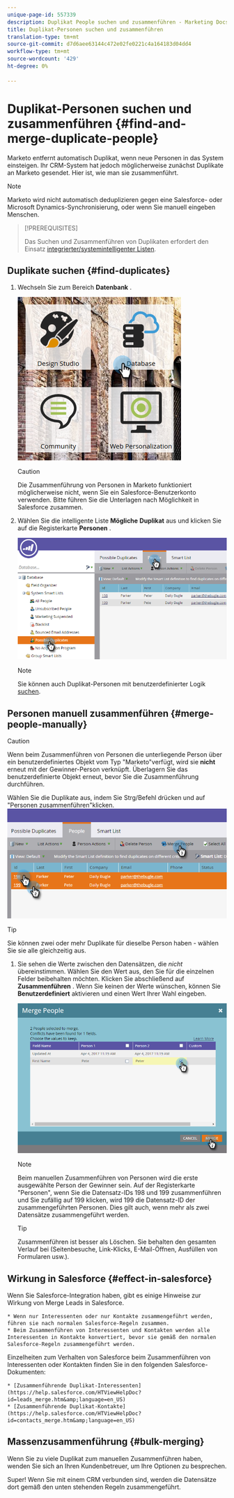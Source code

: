 ```yaml
---
unique-page-id: 557339
description: Duplikat People suchen und zusammenführen - Marketing Docs - Produktdokumentation
title: Duplikat-Personen suchen und zusammenführen
translation-type: tm+mt
source-git-commit: d7d6aee63144c472e02fe0221c4a164183d04dd4
workflow-type: tm+mt
source-wordcount: '429'
ht-degree: 0%

---
```



# Duplikat-Personen suchen und zusammenführen {#find-and-merge-duplicate-people}

Marketo entfernt automatisch Duplikat, wenn neue Personen in das System einsteigen. Ihr CRM-System hat jedoch möglicherweise zunächst Duplikate an Marketo gesendet. Hier ist, wie man sie zusammenführt.

>[!NOTE]
>
>Marketo wird nicht automatisch deduplizieren gegen eine Salesforce- oder Microsoft Dynamics-Synchronisierung, oder wenn Sie manuell eingeben Menschen.

>[!PREREQUISITES]
>
>Das Suchen und Zusammenführen von Duplikaten erfordert den Einsatz [integrierter/systemintelligenter Listen](../../../../product-docs/core-marketo-concepts/smart-lists-and-static-lists/using-smart-lists/use-built-in-system-smart-lists.md).

## Duplikate suchen {#find-duplicates}

1. Wechseln Sie zum Bereich **Datenbank** .

   ![](assets/db.png)

   >[!CAUTION]
   >
   >Die Zusammenführung von Personen in Marketo funktioniert möglicherweise nicht, wenn Sie ein Salesforce-Benutzerkonto verwenden. Bitte führen Sie die Unterlagen nach Möglichkeit in Salesforce zusammen.

1. Wählen Sie die intelligente Liste **Mögliche** **Duplikat** aus und klicken Sie auf die Registerkarte **Personen** .

   ![](assets/two.png)

   >[!NOTE]
   >
   >Sie können auch Duplikat-Personen mit benutzerdefinierter Logik [suchen](find-duplicate-people-with-custom-logic.md).

## Personen manuell zusammenführen {#merge-people-manually}

>[!CAUTION]
>
>Wenn beim Zusammenführen von Personen die unterliegende Person über ein benutzerdefiniertes Objekt vom Typ &quot;Marketo&quot;verfügt, wird sie **nicht** erneut mit der Gewinner-Person verknüpft. Überlagern Sie das benutzerdefinierte Objekt erneut, bevor Sie die Zusammenführung durchführen.

Wählen Sie die Duplikate aus, indem Sie Strg/Befehl drücken und auf &quot;Personen zusammenführen&quot;klicken.
![](assets/three.png)

>[!TIP]
>
>Sie können zwei oder mehr Duplikate für dieselbe Person haben - wählen Sie sie alle gleichzeitig aus.

1. Sie sehen die Werte zwischen den Datensätzen, die *nicht* übereinstimmen. Wählen Sie den Wert aus, den Sie für die einzelnen Felder beibehalten möchten. Klicken Sie abschließend auf **Zusammenführen** . Wenn Sie keinen der Werte wünschen, können Sie **Benutzerdefiniert** aktivieren und einen Wert Ihrer Wahl eingeben.

   ![](assets/four.png)

   >[!NOTE]
   >
   >Beim manuellen Zusammenführen von Personen wird die erste ausgewählte Person der Gewinner sein. Auf der Registerkarte &quot;Personen&quot;, wenn Sie die Datensatz-IDs 198 und 199 zusammenführen und Sie zufällig auf 199 klicken, wird 199 die Datensatz-ID der zusammengeführten Personen. Dies gilt auch, wenn mehr als zwei Datensätze zusammengeführt werden.

   >[!TIP]
   >
   >Zusammenführen ist besser als Löschen. Sie behalten den gesamten Verlauf bei (Seitenbesuche, Link-Klicks, E-Mail-Öffnen, Ausfüllen von Formularen usw.).

## Wirkung in Salesforce {#effect-in-salesforce}

Wenn Sie Salesforce-Integration haben, gibt es einige Hinweise zur Wirkung von Merge Leads in Salesforce.

    * Wenn nur Interessenten oder nur Kontakte zusammengeführt werden, führen sie nach normalen Salesforce-Regeln zusammen.
    * Beim Zusammenführen von Interessenten und Kontakten werden alle Interessenten in Kontakte konvertiert, bevor sie gemäß den normalen Salesforce-Regeln zusammengeführt werden.

Einzelheiten zum Verhalten von Salesforce beim Zusammenführen von Interessenten oder Kontakten finden Sie in den folgenden Salesforce-Dokumenten:

    * [Zusammenführende Duplikat-Interessenten](https://help.salesforce.com/HTViewHelpDoc?id=leads_merge.htm&amp;language=en_US)
    * [Zusammenführende Duplikat-Kontakte](https://help.salesforce.com/HTViewHelpDoc?id=contacts_merge.htm&amp;language=en_US)

## Massenzusammenführung {#bulk-merging}

Wenn Sie zu viele Duplikat zum manuellen Zusammenführen haben, wenden Sie sich an Ihren Kundenbetreuer, um Ihre Optionen zu besprechen.

Super! Wenn Sie mit einem CRM verbunden sind, werden die Datensätze dort gemäß den unten stehenden Regeln zusammengeführt.